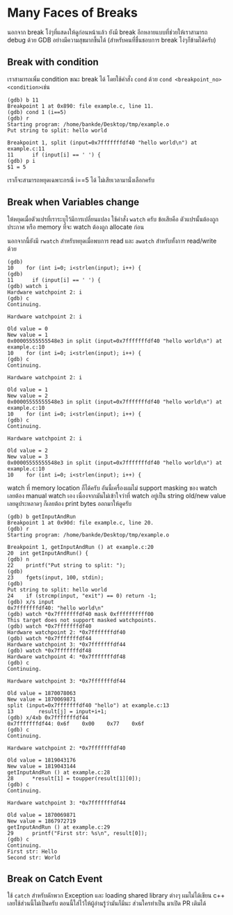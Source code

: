 # Many Faces of Breaks

นอกจาก break โง่ๆที่แสดงให้ดูก่อนหน้าแล้ว ยังมี break อีกหลายแบบที่ช่วยให้เราสามารถ debug ด้วย GDB อย่างมีความสุขมากขึ้นได้ (สำหรับคนที่ชื่นชอบการ break โง่ๆก็ข้ามได้ครับ)

## Break with condition

เราสามารถเพิ่ม condition ขณะ break ได้ โดยใช้คำสั่ง `cond` ด้วย `cond <breakpoint_no> <condition>`เช่น

```
(gdb) b 11
Breakpoint 1 at 0x890: file example.c, line 11.
(gdb) cond 1 (i==5)
(gdb) r
Starting program: /home/bankde/Desktop/tmp/example.o
Put string to split: hello world

Breakpoint 1, split (input=0x7fffffffdf40 "hello world\n") at example.c:11
11	    if (input[i] == ' ') {
(gdb) p i
$1 = 5
```

เราก็จะสามารถหยุดเฉพาะกรณี i==5 ได้ ไม่เสียเวลามานั่งเลือกครับ

## Break when Variables change

ให้หยุดเมื่อตัวแปรที่เราระบุไว้มีการเปลี่ยนแปลง ใช้คำสั่ง `watch` ครับ ข้อเสียคือ ตัวแปรนั้นต้องถูกประกาศ หรือ memory ที่จะ watch ต้องถูก allocate ก่อน  

นอกจากนี้ยังมี `rwatch` สำหรับหยุดเมื่อพบการ read และ `awatch` สำหรับทั้งการ read/write ด้วย  

```
(gdb)
10	  for (int i=0; i<strlen(input); i++) {
(gdb)
11	    if (input[i] == ' ') {
(gdb) watch i
Hardware watchpoint 2: i
(gdb) c
Continuing.

Hardware watchpoint 2: i

Old value = 0
New value = 1
0x00005555555548e3 in split (input=0x7fffffffdf40 "hello world\n") at example.c:10
10	  for (int i=0; i<strlen(input); i++) {
(gdb) c
Continuing.

Hardware watchpoint 2: i

Old value = 1
New value = 2
0x00005555555548e3 in split (input=0x7fffffffdf40 "hello world\n") at example.c:10
10	  for (int i=0; i<strlen(input); i++) {
(gdb) c
Continuing.

Hardware watchpoint 2: i

Old value = 2
New value = 3
0x00005555555548e3 in split (input=0x7fffffffdf40 "hello world\n") at example.c:10
10	  for (int i=0; i<strlen(input); i++) {
```

watch ที่ memory location ก็ได้ครับ อันนี้เครื่องผมไม่ support masking ของ watch เลยต้อง manual watch เอง เนื่องจากมันไม่เข้าใจว่าที่ watch อยู่เป็น string old/new value เลยดูประหลาดๆ ก็เลยต้อง print bytes ออกมาให้ดูครับ    

```
(gdb) b getInputAndRun
Breakpoint 1 at 0x90d: file example.c, line 20.
(gdb) r
Starting program: /home/bankde/Desktop/tmp/example.o

Breakpoint 1, getInputAndRun () at example.c:20
20	int getInputAndRun() {
(gdb) n
22	  printf("Put string to split: ");
(gdb)
23	  fgets(input, 100, stdin);
(gdb)
Put string to split: hello world
24	  if (strcmp(input, "exit") == 0) return -1;
(gdb) x/s input
0x7fffffffdf40:	"hello world\n"
(gdb) watch *0x7fffffffdf40 mask 0xffffffffff00
This target does not support masked watchpoints.
(gdb) watch *0x7fffffffdf40
Hardware watchpoint 2: *0x7fffffffdf40
(gdb) watch *0x7fffffffdf44
Hardware watchpoint 3: *0x7fffffffdf44
(gdb) watch *0x7fffffffdf48
Hardware watchpoint 4: *0x7fffffffdf48
(gdb) c
Continuing.

Hardware watchpoint 3: *0x7fffffffdf44

Old value = 1870078063
New value = 1870069871
split (input=0x7fffffffdf40 "hello") at example.c:13
13	      result[j] = input+i+1;
(gdb) x/4xb 0x7fffffffdf44
0x7fffffffdf44:	0x6f	0x00	0x77	0x6f
(gdb) c
Continuing.

Hardware watchpoint 2: *0x7fffffffdf40

Old value = 1819043176
New value = 1819043144
getInputAndRun () at example.c:28
28	    *result[1] = toupper(result[1][0]);
(gdb) c
Continuing.

Hardware watchpoint 3: *0x7fffffffdf44

Old value = 1870069871
New value = 1867972719
getInputAndRun () at example.c:29
29	    printf("First str: %s\n", result[0]);
(gdb) c
Continuing.
First str: Hello
Second str: World
```

## Break on Catch Event

ใช้ `catch` สำหรับดักพวก Exception และ loading shared library ต่างๆ ผมไม่ได้เขียน c++ เลยใช้ส่วนนี้ไม่เป็นครับ ตอนนี้ใส่ไว้ให้ผู้อ่านรู้ว่ามันก็มีนะ ส่วนใครทำเป็น มาเปิด PR เติมได้  
